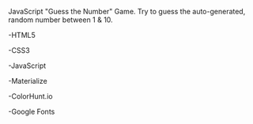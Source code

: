 JavaScript "Guess the Number" Game. Try to guess the auto-generated, random number between 1 & 10.

-HTML5

-CSS3

-JavaScript

-Materialize

-ColorHunt.io

-Google Fonts

